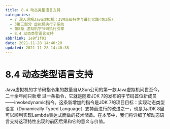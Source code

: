 ```yaml
---
title: 8.4 动态类型语言支持
categories: 
  - 7 深入理解Java虛拟机：JVM高级特性与最佳实践(第3版)
  - 3第三部分 虚拟机执行子系统
  - 第8章 虚拟机字节码执行引擎
  - 8.4 动态类型语言支持
abbrlink: 1e9f1f01
date: 2021-11-28 14:40:20
updated: 2021-11-28 14:40:38
---
```

# 8.4 动态类型语言支持
Java虚拟机的字节码指令集的数量自从Sun公司的第一款Java虚拟机问世至今，二十余年间只新增 过一条指令，它就是随着JDK 7的发布的字节码首位新成员——invokedynamic指令。这条新增加的指令是JDK 7的项目目标：实现动态类型语言（Dynamically Typed Language）支持而进行的改进之一，也是为JDK 8里可以顺利实现Lambda表达式而做的技术储备。在本节中，我们将详细了解动态语言支持这项特性出现的前因后果和它的意义与价值。
